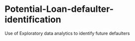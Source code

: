 # Potential-Loan-defaulter-identification
Use of Exploratory data analytics to identify future defaulters
